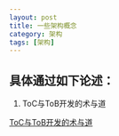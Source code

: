 ```yaml
---
layout: post
title: 一些架构概念
category: 架构
tags: [架构]
---
```


## 具体通过如下论述：

1. ToC与ToB开发的术与道

[ToC与ToB开发的术与道](https://zhuanlan.zhihu.com/p/341358485)